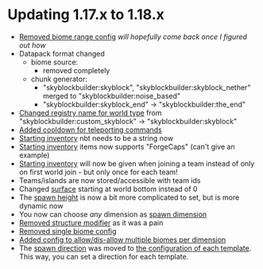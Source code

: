 # Updating 1.17.x to 1.18.x

- [Removed biome range config](../1.17.x/config/world.md#biome-range) *will hopefully come back once I figured out how*
- Datapack format changed
    - biome source: 
        - removed completely
    - chunk generator:
        - "skyblockbuilder:skyblock", "skyblockbuilder:skyblock_nether" merged to "skyblockbuilder:noise_based"
        - "skyblockbuilder:skyblock_end" -> "skyblockbuilder:the_end"
- [Changed registry name for world type](packdev/packdev.md#main-setup) from "skyblockbuilder:custom_skyblock" -> "skyblockbuilder:skyblock"
- [Added cooldown for teleporting commands](config/utility.md#teleports)
- [Starting inventory](config/inventory.md#starting-inventory) nbt needs to be a string now
- [Starting inventory](config/inventory.md#starting-inventory) items now supports "ForgeCaps" (can't give an example)
- [Starting inventory](config/inventory.md#starting-inventory) will now be given when joining a team instead of only on first world join - but only once for each team!
- Teams/islands are now stored/accessible with team ids
- Changed [surface](config/world.md#surface) starting at world bottom instead of 0
- The [spawn height](config/spawn.md#height) is now a bit more complicated to set, but is more dynamic now
- You now can choose *any* dimension as [spawn dimension](config/spawn.md#dimension)
- [Removed structure modifier](../1.17.x/config/world.md#structure-modifier) as it was a pain
- [Removed single biome config](../1.17.x/config/world.md#single-biome)
- [Added config to allow/dis-allow multiple biomes per dimension](config/world.md#biomes)
- The [spawn direction](../1.17.x/config/spawn.md#direction) was moved to [the configuration of each template](packdev/packdev.md#configuring-templates). This way, you can set a direction for each template.